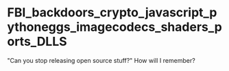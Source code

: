 # FBI_backdoors_crypto_javascript_pythoneggs_imagecodecs_shaders_ports_DLLS
"Can you stop releasing open source stuff?" How will I remember?
